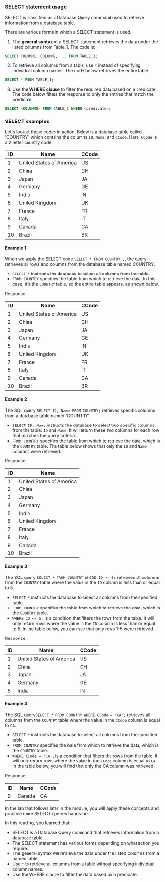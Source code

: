 ### SELECT statement usage

SELECT is classified as a Database Query command used to retrieve information from a database table.

There are various forms in which a SELECT statement is used.

1. The **general syntax** of a SELECT statement retrieves the data under the listed columns from Table_1. The code is:

```sql
SELECT COLUMN1, COLUMN2, ... FROM TABLE_1;
```

2. To retrieve all columns from a table, use `*` instead of specifying individual column names. The code below retrieves the entire table.

```sql
SELECT * FROM TABLE_1;
```

3. Use the **WHERE clause** to filter the required data based on a predicate. The code below filters the response to only the entries that match the predicate.

```sql
SELECT <COLUMNS> FROM TABLE_1 WHERE <predicate>;
```

### SELECT examples

Let's look at these codes in action. Below is a database table called 'COUNTRY,' which contains the columns `ID`, `Name`, and `CCode`. Here, `CCode` is a 2 letter country code.

| ID | Name                     | CCode |
|----|--------------------------|-------|
| 1  | United States of America | US    |
| 2  | China                    | CH    |
| 3  | Japan                    | JA    |
| 4  | Germany                  | GE    |
| 5  | India                    | IN    |
| 6  | United Kingdom           | UK    |
| 7  | France                   | FR    |
| 8  | Italy                    | IT    |
| 9  | Canada                   | CA    |
| 10 | Brazil                   | BR    |

#### Example 1

When we apply the SELECT code `SELECT * FROM COUNTRY ;`, the query retrieves all rows and columns from the database table named COUNTRY.

- `SELECT *` instructs the database to select all columns from the table.
- `FROM COUNTRY` specifies the table from which to retrieve the data. In this case, it's the `COUNTRY` table, so the entire table appears, as shown below.

Response:

| ID | Name                     | CCode |
|----|--------------------------|-------|
| 1  | United States of America | US    |
| 2  | China                    | CH    |
| 3  | Japan                    | JA    |
| 4  | Germany                  | GE    |
| 5  | India                    | IN    |
| 6  | United Kingdom           | UK    |
| 7  | France                   | FR    |
| 8  | Italy                    | IT    |
| 9  | Canada                   | CA    |
| 10 | Brazil                   | BR    |

#### Example 2

The SQL query `SELECT ID, Name FROM COUNTRY;` retrieves specific columns from a database table named 'COUNTRY'.

- `SELECT ID, Name` instructs the database to select two specific columns from the table: `ID` and `Name`. It will return these two columns for each row that matches the query criteria.
- `FROM COUNTRY` specifies the table from which to retrieve the data, which is the `COUNTRY` table. The table below shows that only the `ID` and `Name` columns were retrieved.

Response:

| ID | Name                     |
|----|--------------------------|
| 1  | United States of America |
| 2  | China                    |
| 3  | Japan                    |
| 4  | Germany                  |
| 5  | India                    |
| 6  | United Kingdom           |
| 7  | France                   |
| 8  | Italy                    |
| 9  | Canada                   |
| 10 | Brazil                   |

#### Example 3

The SQL query `SELECT * FROM COUNTRY WHERE ID <= 5;` retrieves all columns from the `COUNTRY` table where the value in the `ID` column is less than or equal to 5.

- `SELECT *` instructs the database to select all columns from the specified table.
- `FROM COUNTRY` specifies the table from which to retrieve the data, which is the `COUNTRY` table.
- `WHERE ID <= 5;` is a condition that filters the rows from the table. It will only return rows where the value in the `ID` column is less than or equal to 5. In the table below, you can see that only rows 1-5 were retrieved.

Response:

| ID | Name                     | CCode |
|----|--------------------------|-------|
| 1  | United States of America | US    |
| 2  | China                    | CH    |
| 3  | Japan                    | JA    |
| 4  | Germany                  | GE    |
| 5  | India                    | IN    |

#### Example 4

The SQL query`SELECT * FROM COUNTRY WHERE CCode = "CA";` retrieves all columns from the `COUNTRY` table where the value in the `CCode` column is equal to `CA`.

- `SELECT *` instructs the database to select all columns from the specified table.
- `FROM COUNTRY` specifies the bale from which to retrieve the data, which is the `COUNTRY` table.
- `WHERE CCode = 'CA';` is a condition that filters the rows from the table. It will only return rows where the value in the `CCode` column is equal to `CA`. In the table below, you will find that only the CA column was retrieved.

Response:

| ID | Name   | CCode |
|----|--------|-------|
| 9  | Canada | CA    |

In the lab that follows later in the module, you will apply these concepts and practice more SELECT queries hands-on.



In this reading, you learned that:

- SELECT is a Database Query command that retrieves information from a database table.
- The SELECT statement has various forms depending on what action you require.
- The general syntax will retrieve the data under the listed columns from a named table.
- Use `*` to retrieve all columns from a table without specifying individual column names.
- Use the WHERE clause to filter the data based on a predicate.